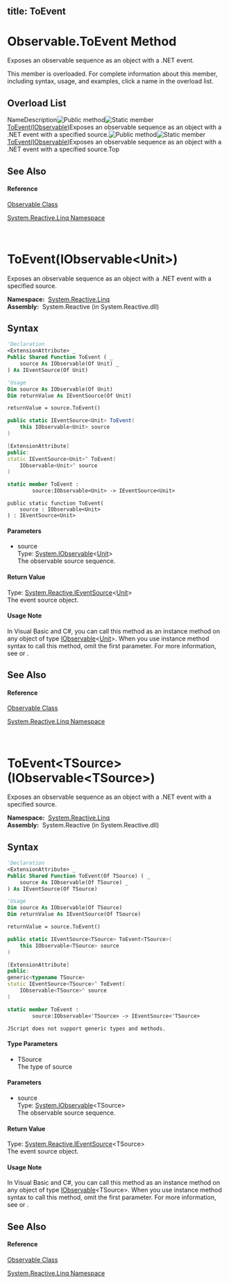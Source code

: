 title: ToEvent
---
# Observable.ToEvent Method

Exposes an observable sequence as an object with a .NET event.

This member is overloaded. For complete information about this member, including syntax, usage, and examples, click a name in the overload list.

## Overload List

NameDescription![Public method](https://reactiveui.net/assets/img/Hh303103.pubmethod(en-us,VS.103).gif "Public method")![Static member](https://reactiveui.net/assets/img/Hh244319.static(en-us,VS.103).gif "Static member")[ToEvent<TSource>(IObservable<TSource>)](https://msdn.microsoft.com/en-us/library/m:system.reactive.linq.observable.toevent%60%601(system.iobservable%7b%60%600%7d)(v=VS.103))Exposes an observable sequence as an object with a .NET event with a specified source.![Public method](https://reactiveui.net/assets/img/Hh303103.pubmethod(en-us,VS.103).gif "Public method")![Static member](https://reactiveui.net/assets/img/Hh244319.static(en-us,VS.103).gif "Static member")[ToEvent(IObservable<Unit>)](https://msdn.microsoft.com/en-us/library/m:system.reactive.linq.observable.toevent(system.iobservable%7bsystem.reactive.unit%7d)(v=VS.103))Exposes an observable sequence as an object with a .NET event with a specified source.Top

## See Also

#### Reference

[Observable Class](Observable/Observable)

[System.Reactive.Linq Namespace](System.Reactive.Linq/System.Reactive.Linq)



<br />

# ToEvent(IObservable\<Unit\>)

Exposes an observable sequence as an object with a .NET event with a specified source.

**Namespace:**  [System.Reactive.Linq](System.Reactive.Linq/System.Reactive.Linq)  
**Assembly:**  System.Reactive (in System.Reactive.dll)

## Syntax

```vb
'Declaration
<ExtensionAttribute> _
Public Shared Function ToEvent ( _
    source As IObservable(Of Unit) _
) As IEventSource(Of Unit)
```

```vb
'Usage
Dim source As IObservable(Of Unit)
Dim returnValue As IEventSource(Of Unit)

returnValue = source.ToEvent()
```

```csharp
public static IEventSource<Unit> ToEvent(
    this IObservable<Unit> source
)
```

```c++
[ExtensionAttribute]
public:
static IEventSource<Unit>^ ToEvent(
    IObservable<Unit>^ source
)
```

```fsharp
static member ToEvent : 
        source:IObservable<Unit> -> IEventSource<Unit> 
```

```jscript
public static function ToEvent(
    source : IObservable<Unit>
) : IEventSource<Unit>
```

#### Parameters

- source  
  Type: [System.IObservable](https://msdn.microsoft.com/en-us/library/Dd990377)\<[Unit](Unit/Unit)\>  
  The observable source sequence.

#### Return Value

Type: [System.Reactive.IEventSource](IEventSource/IEventSource(T))\<[Unit](Unit/Unit)\>  
The event source object.

#### Usage Note

In Visual Basic and C\#, you can call this method as an instance method on any object of type [IObservable](https://msdn.microsoft.com/en-us/library/Dd990377)\<[Unit](Unit/Unit)\>. When you use instance method syntax to call this method, omit the first parameter. For more information, see [](https://msdn.microsoft.com/en-us/library/Bb384936) or [](https://msdn.microsoft.com/en-us/library/Bb383977).

## See Also

#### Reference

[Observable Class](Observable/Observable)

[System.Reactive.Linq Namespace](System.Reactive.Linq/System.Reactive.Linq)



<br />

# ToEvent\<TSource\>(IObservable\<TSource\>)

Exposes an observable sequence as an object with a .NET event with a specified source.

**Namespace:**  [System.Reactive.Linq](System.Reactive.Linq/System.Reactive.Linq)  
**Assembly:**  System.Reactive (in System.Reactive.dll)

## Syntax

```vb
'Declaration
<ExtensionAttribute> _
Public Shared Function ToEvent(Of TSource) ( _
    source As IObservable(Of TSource) _
) As IEventSource(Of TSource)
```

```vb
'Usage
Dim source As IObservable(Of TSource)
Dim returnValue As IEventSource(Of TSource)

returnValue = source.ToEvent()
```

```csharp
public static IEventSource<TSource> ToEvent<TSource>(
    this IObservable<TSource> source
)
```

```c++
[ExtensionAttribute]
public:
generic<typename TSource>
static IEventSource<TSource>^ ToEvent(
    IObservable<TSource>^ source
)
```

```fsharp
static member ToEvent : 
        source:IObservable<'TSource> -> IEventSource<'TSource> 
```

```jscript
JScript does not support generic types and methods.
```

#### Type Parameters

- TSource  
  The type of source

#### Parameters

- source  
  Type: [System.IObservable](https://msdn.microsoft.com/en-us/library/Dd990377)\<TSource\>  
  The observable source sequence.

#### Return Value

Type: [System.Reactive.IEventSource](IEventSource/IEventSource(T))\<TSource\>  
The event source object.

#### Usage Note

In Visual Basic and C\#, you can call this method as an instance method on any object of type [IObservable](https://msdn.microsoft.com/en-us/library/Dd990377)\<TSource\>. When you use instance method syntax to call this method, omit the first parameter. For more information, see [](https://msdn.microsoft.com/en-us/library/Bb384936) or [](https://msdn.microsoft.com/en-us/library/Bb383977).

## See Also

#### Reference

[Observable Class](Observable/Observable)

[System.Reactive.Linq Namespace](System.Reactive.Linq/System.Reactive.Linq)
